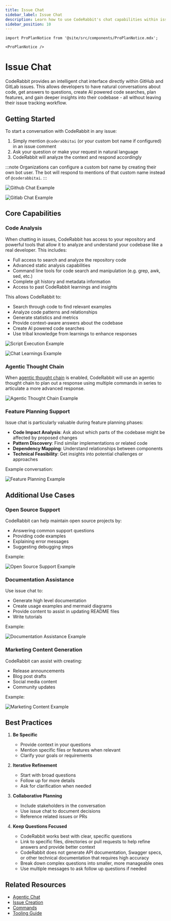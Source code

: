 ```yaml
---
title: Issue Chat
sidebar_label: Issue Chat
description: Learn how to use CodeRabbit's chat capabilities within issues
sidebar_position: 10
---
```


```mdx-code-block
import ProPlanNotice from '@site/src/components/ProPlanNotice.mdx';

<ProPlanNotice />
```

# Issue Chat

CodeRabbit provides an intelligent chat interface directly within GitHub and GitLab issues. This allows developers to have natural conversations about code, get answers to questions, create AI powered code searches, plan features, and gain deeper insights into their codebase - all without leaving their issue tracking workflow.

## Getting Started

To start a conversation with CodeRabbit in any issue:

1. Simply mention `@coderabbitai` (or your custom bot name if configured) in an issue comment
2. Ask your question or make your request in natural language
3. CodeRabbit will analyze the context and respond accordingly

:::note
Organizations can configure a custom bot name by creating their own bot user. The bot will respond to mentions of that custom name instead of `@coderabbitai`.
:::

![Github Chat Example](../../static/img/guides/chat-example.png)

![Gitlab Chat Example](../../static/img/guides/gitlab-issue-chat.png)

## Core Capabilities

### Code Analysis

When chatting in issues, CodeRabbit has access to your repository and powerful tools that allow it to analyze and understand your codebase like a real developer. This includes:

- Full access to search and analyze the repository code
- Advanced static analysis capabilities
- Command line tools for code search and manipulation (e.g. grep, awk, sed, etc.)
- Complete git history and metadata information
- Access to past CodeRabbit learnings and insights

This allows CodeRabbit to:

- Search through code to find relevant examples
- Analyze code patterns and relationships
- Generate statistics and metrics
- Provide context-aware answers about the codebase
- Create AI powered code searches
- Use tribal knowledge from learnings to enhance responses

![Script Execution Example](../../static/img/guides/chat-script-execution.png)

![Chat Learnings Example](../../static/img/guides/chat-learnings-use.png)

### Agentic Thought Chain

When [agentic thought chain](./agent_chat.md) is enabled, CodeRabbit will use an agentic thought chain to plan out a response using multiple commands in series to articulate a more advanced response.

![Agentic Thought Chain Example](../../static/img/guides/agentic-thought-chain.png)

### Feature Planning Support

Issue chat is particularly valuable during feature planning phases:

- **Code Impact Analysis**: Ask about which parts of the codebase might be affected by proposed changes
- **Pattern Discovery**: Find similar implementations or related code
- **Dependency Mapping**: Understand relationships between components
- **Technical Feasibility**: Get insights into potential challenges or approaches

Example conversation:

![Feature Planning Example](../../static/img/guides/feature-planning.png)

## Additional Use Cases

### Open Source Support

CodeRabbit can help maintain open source projects by:

- Answering common support questions
- Providing code examples
- Explaining error messages
- Suggesting debugging steps

Example:

![Open Source Support Example](../../static/img/guides/open-source-support.png)

### Documentation Assistance

Use issue chat to:

- Generate high level documentation
- Create usage examples and mermaid diagrams
- Provide content to assist in updating README files
- Write tutorials

Example:

![Documentation Assistance Example](../../static/img/guides/high-level-docs.png)

### Marketing Content Generation

CodeRabbit can assist with creating:

- Release announcements
- Blog post drafts
- Social media content
- Community updates

Example:

![Marketing Content Example](../../static/img/guides/marketing-posts.png)

## Best Practices

1. **Be Specific**
   - Provide context in your questions
   - Mention specific files or features when relevant
   - Clarify your goals or requirements

2. **Iterative Refinement**
   - Start with broad questions
   - Follow up for more details
   - Ask for clarification when needed

3. **Collaborative Planning**
   - Include stakeholders in the conversation
   - Use issue chat to document decisions
   - Reference related issues or PRs

4. **Keep Questions Focused**
   - CodeRabbit works best with clear, specific questions
   - Link to specific files, directories or pull requests to help refine answers and provide better context
   - CodeRabbit does not generate API documentation, Swagger specs, or other technical documentation that requires high accuracy
   - Break down complex questions into smaller, more manageable ones
   - Use multiple messages to ask follow up questions if needed

## Related Resources

- [Agentic Chat](./agent_chat.md)
- [Issue Creation](./issue-creation.md)
- [Commands](./commands.md)
- [Tooling Guide](../tools/tools.md)
